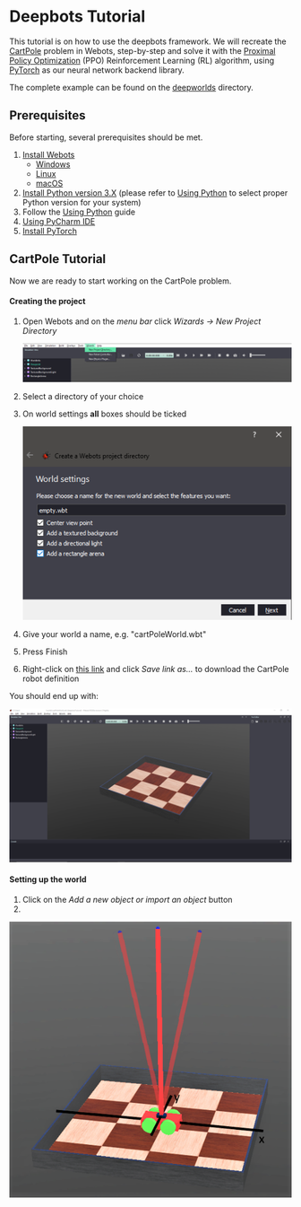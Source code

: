 # Deepbots Tutorial

This tutorial is on how to use the deepbots framework. We will recreate the 
[CartPole](https://gym.openai.com/envs/CartPole-v0/) problem in Webots, step-by-step and solve it with the 
[Proximal Policy Optimization](https://openai.com/blog/openai-baselines-ppo/) (PPO) Reinforcement Learning (RL) 
algorithm, using [PyTorch](https://pytorch.org/) as our neural network backend library.

The complete example can be found on the [deepworlds](https://github.com/aidudezzz/deepworlds/) directory. 


## Prerequisites

Before starting, several prerequisites should be met.

1. [Install Webots](https://cyberbotics.com/doc/guide/installing-webots)
    - [Windows](https://cyberbotics.com/doc/guide/installation-procedure#installation-on-windows)
    - [Linux](https://cyberbotics.com/doc/guide/installation-procedure#installation-on-linux)
    - [macOS](https://cyberbotics.com/doc/guide/installation-procedure#installation-on-macos)
2. [Install Python version 3.X](https://www.python.org/downloads/) (please refer to 
[Using Python](https://cyberbotics.com/doc/guide/using-python) to select proper Python version for your system) 
3. Follow the [Using Python](https://cyberbotics.com/doc/guide/using-python) guide
4. [Using PyCharm IDE](https://cyberbotics.com/doc/guide/using-your-ide#pycharm)
5. [Install PyTorch](https://pytorch.org/get-started/locally/)

## CartPole Tutorial
Now we are ready to start working on the CartPole problem.

#### Creating the project  
1. Open Webots and on the *menu bar* click *Wizards -> New Project Directory* 

    ![New project menu option](/images/newProjectMenuScreenshot.png)
2. Select a directory of your choice
3. On world settings **all** boxes should be ticked

    ![World settings](/images/worldSettingsScreenshot.png)
4. Give your world a name, e.g. "cartPoleWorld.wbt"
5. Press Finish
6. Right-click on [this link](/CartPoleRobot.wbo) and click *Save link as...* to download the CartPole robot definition

You should end up with: 

![Project created](/images/projectCreatedScreenshot.png)

#### Setting up the world
1. Click on the *Add a new object or import an object* button
2. 
![cartpole axis](/images/cartPoleWorldAxes.png)
